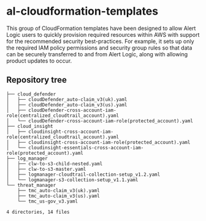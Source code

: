 # al-cloudformation-templates

This group of CloudFormation templates have been designed to allow Alert Logic users to quickly provision required resources within AWS with support for the recommended security best-practices. For example, it sets up only the required IAM policy permissions and security group rules so that data can be securely transferred to and from Alert Logic, along with allowing product updates to occur.

## Repository tree

```
├── cloud_defender
│   ├── cloudDefender_auto-claim_v3(uk).yaml
│   ├── cloudDefender_auto-claim_v3(us).yaml
│   ├── cloudDefender-cross-account-iam-role(centralized_cloudtrail_account).yaml
│   └── cloudDefender-cross-account-iam-role(protected_account).yaml
├── cloud_insight
│   ├── cloudinsight-cross-account-iam-role(centralized_cloudtrail_account).yaml
│   ├── cloudinsight-cross-account-iam-role(protected_account).yaml
│   └── cloudinsight-essentials-cross-account-iam-role(protected_account).yaml
├── log_manager
│   ├── clw-to-s3-child-nested.yaml
│   ├── clw-to-s3-master.yaml
│   ├── logmanager-cloudtrail-collection-setup_v1.2.yaml
│   └── logmanager-s3-collection-setup_v1.1.yaml
└── threat_manager
    ├── tmc_auto-claim_v3(uk).yaml
    ├── tmc_auto-claim_v3(us).yaml
    └── tmc_us-gov_v3.yaml

4 directories, 14 files
```
